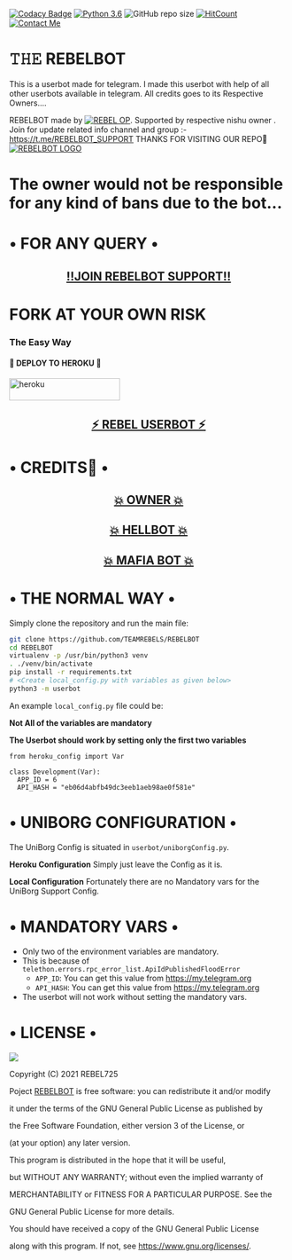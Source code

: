 [![Codacy Badge](https://api.codacy.com/project/badge/Grade/f7c51539e67b483bb8d7749acca51d3a)](https://app.codacy.com/gh/REBEL75/REBELUSERBOT/dashboard)
[![Python 3.6](https://img.shields.io/badge/Python-3.6%20or%20newer-blue.svg)](https://www.python.org/downloads/release/python-360/)
![GitHub repo size](https://img.shields.io/github/repo-size/TEAMREBELS/REBELBOT)
[![HitCount](http://hits.dwyl.com/TEAMREBELS/REBELBOT.svg)](http://hits.dwyl.com/TEAMREBELS/REBELBOT)
[![Contact Me](https://img.shields.io/badge/Telegram-Contact%20Me-informational)](https://t.me/REBEL_IS_OP)



# 𝚃𝙷𝙴 REBELBOT
This is a userbot made for telegram. I made this userbot with help of all other userbots available in telegram. All credits goes to its Respective Owners....

REBELBOT made by [![REBEL OP](https://img.shields.io/badge/Telegram-REBEL%20OP-informational)](https://t.me/REBEL_IS_OP). Supported by respective nishu owner . Join for update related info channel and group :- https://t.me/REBELBOT_SUPPORT THANKS FOR VISITING OUR REPO💖
[![REBELBOT LOGO](https://telegra.ph/file/f16f79ce4055b0fe0511d.jpg)](https://t.me/REBELBOT_SUPPORT)


# The owner would not be responsible for any kind of bans due to the bot...

# • FOR ANY QUERY •
<h2 align="center"> <a href="https://t.me/REBELBOT_SUPPORT">‼️JOIN REBELBOT SUPPORT‼️</a></h2>


# FORK AT YOUR OWN RISK


### The Easy Way

<h4>🔷 DEPLOY TO HEROKU 🔷</h4>

<a href="https://heroku.com/deploy?template=https://github.com/TEAMREBELS/REBELBOTOPEA" target="_blank"><img src="https://img.shields.io/badge/DEPLOY%20TO%20HEROKU-blue?style=for-the-badge&logo=heroku" 
height="40px" width="200px" alt="heroku" /></a>



<h2 align="center"> <a href="https://github.com/REBEL75/REBELUSER">⚡ REBEL USERBOT ⚡</a></h2>

# • CREDITS👀 •
<h2 align="center"> <a href="https://github.com/REBEL75">💥 OWNER 💥</a></h2>

<h2 align="center"> <a href="https://github.com/HellBoy-OP/HellBot">💥 HELLBOT 💥</a></h2>

<h2 align="center"> <a href="https://github.com/MafiaBotOP/MafiaBot">💥 MAFIA BOT 💥</a></h2>

# • THE NORMAL WAY •

Simply clone the repository and run the main file:
```sh
git clone https://github.com/TEAMREBELS/REBELBOT
cd REBELBOT
virtualenv -p /usr/bin/python3 venv
. ./venv/bin/activate
pip install -r requirements.txt
# <Create local_config.py with variables as given below>
python3 -m userbot
```

An example `local_config.py` file could be:

**Not All of the variables are mandatory**

__The Userbot should work by setting only the first two variables__

```python3
from heroku_config import Var

class Development(Var):
  APP_ID = 6
  API_HASH = "eb06d4abfb49dc3eeb1aeb98ae0f581e"
```
# • UNIBORG CONFIGURATION •

The UniBorg Config is situated in `userbot/uniborgConfig.py`.

**Heroku Configuration**
Simply just leave the Config as it is.

**Local Configuration**
Fortunately there are no Mandatory vars for the UniBorg Support Config.

# • MANDATORY VARS •

- Only two of the environment variables are mandatory.
- This is because of `telethon.errors.rpc_error_list.ApiIdPublishedFloodError`
    - `APP_ID`:   You can get this value from https://my.telegram.org
    - `API_HASH`:   You can get this value from https://my.telegram.org
- The userbot will not work without setting the mandatory vars.

# • LICENSE •

![](https://www.gnu.org/graphics/gplv3-or-later.png)

Copyright (C) 2021 REBEL725

Poject [REBELBOT](https://github.com/TEAMREBELS/REBELBOT) is free software: you can redistribute it and/or modify

it under the terms of the GNU General Public License as published by

the Free Software Foundation, either version 3 of the License, or

(at your option) any later version.

This program is distributed in the hope that it will be useful,

but WITHOUT ANY WARRANTY; without even the implied warranty of

MERCHANTABILITY or FITNESS FOR A PARTICULAR PURPOSE.  See the

GNU General Public License for more details.

You should have received a copy of the GNU General Public License

along with this program. If not, see <https://www.gnu.org/licenses/>.

</details>
